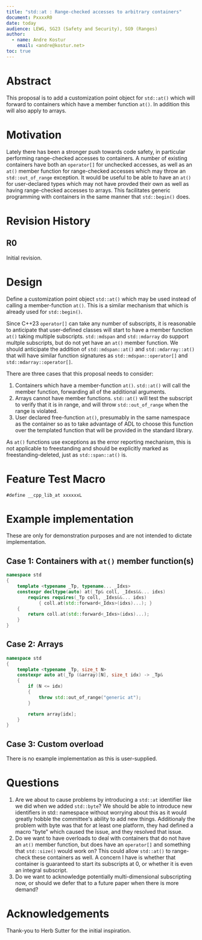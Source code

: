 ```yaml
---
title: "std::at : Range-checked accesses to arbitrary containers"
document: PxxxxR0
date: today
audience: LEWG, SG23 (Safety and Security), SG9 (Ranges)
author:
  - name: Andre Kostur
    email: <andre@kostur.net>
toc: true
---
```


# Abstract

This proposal is to add a customization point object for `std::at()`
which will forward to containers which have a member function `at()`.
In addition this will also apply to arrays.

# Motivation 

Lately there has been a stronger push towards code safety, in particular
performing range-checked accesses to containers.  A number of existing
containers have both an `operator[]` for unchecked accesses, as well as
an `at()` member function for range-checked accesses which may throw an
`std::out_of_range` exception.  It would be useful to be able to have
an `at()` for user-declared types which may not have provded their own
as well as having range-checked accesses to arrays.  This facilitates
generic programming with containers in the same manner that `std::begin()`
does.

# Revision History

## R0

Initial revision.

# Design

Define a customization point object `std::at()` which may be used
instead of calling a member-function `at()`.  This is a similar mechanism
that which is already used for `std::begin()`.  

Since C++23 `operator[]` can take any number of subscripts, it is reasonable
to anticipate that user-defined classes will start to have a member function
`at()` taking multiple subscripts.  `std::mdspan` and `std::mdarray` do support
multple subscripts, but do not yet have an `at()` member function.  We
should anticipate the addition of `std::mdspan::at()` and `std::mdarray::at()`
that will have similar function signatures as `std::mdspan::operator[]` and
`std::mdarray::operator[]`.

There are three cases that this proposal needs to consider:

1. Containers which have a member-function `at()`.  `std::at()` will
   call the member function, forwarding all of the additional arguments.
1. Arrays cannot have member functions.  `std::at()` will test the
   subscript to verify that it is in range, and will throw `std::out_of_range`
   when the range is violated.
1. User declared free-function `at()`, presumably in the same namespace
   as the container so as to take advantage of ADL to choose this function
   over the templated function that will be provided in the standard
   library.

As `at()` functions use exceptions as the error reporting mechanism, this is
not applicable to freestanding and should be explicitly marked as
freestanding-deleted, just as `std::span::at()` is.

# Feature Test Macro

```
#define __cpp_lib_at xxxxxxL
```

# Example implementation
These are only for demonstration purposes and are not
intended to dictate implementation.

## Case 1: Containers with `at()` member function(s)

```cpp
namespace std
{
    template <typename _Tp, typename... _Idxs>
    constexpr decltype(auto) at(_Tp& coll, _Idxs&&... idxs)
        requires requires(_Tp coll, _Idxs&&... idxs)
            { coll.at(std::forward<_Idxs>(idxs)...); }
    {
        return coll.at(std::forward<_Idxs>(idxs)...);
    }
}
```

## Case 2: Arrays

```cpp
namespace std
{
    template <typename _Tp, size_t N>
    constexpr auto at(_Tp (&array)[N], size_t idx) -> _Tp&
    {
        if (N <= idx)
        {
            throw std::out_of_range("generic at");
        }

        return array[idx];
    }
}
```

## Case 3: Custom overload

There is no example implementation as this is user-supplied.

# Questions

1. Are we about to cause problems by introducing a `std::at`
identifier like we did when we added `std::byte`?  We should be
able to introduce new identifiers in std:: namespace without
worrying about this as it would greatly hobble the committee's
ability to add new things.  Additionaly the problem with byte was
that for at least one platform, they had defined a macro "byte"
which caused the issue, and they resolved that issue.
1. Do we want to have overloads to deal with containers that do
not have an `at()` member function, but does have an `operator[]`
and something that `std::size()` would work on?  This could allow
`std::at()` to range-check these containers as well.  A concern I
have is whether that container is guaranteed to start its subscripts
at 0, or whether it is even an integral subscript.
1. Do we want to acknowledge potentially multi-dimensional subscripting
now, or should we defer that to a future paper when there is more demand?

# Acknowledgements

Thank-you to Herb Sutter for the initial inspiration.
